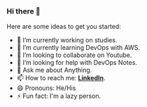 ### Hi there 👋

Here are some ideas to get you started:

- 🔭 I’m currently working on studies.
- 🌱 I’m currently learning DevOps with AWS.
- 👯 I’m looking to collaborate on Youtube.
- 🤔 I’m looking for help with DevOps Notes.
- 💬 Ask me about Anything.
- 📫 How to reach me: **[LinkedIn](https://www.linkedin.com/in/sai-kishore-chowdam-b4a348159/)**.
- 😄 Pronouns: He/His
- ⚡ Fun fact: I'm a lazy person.
